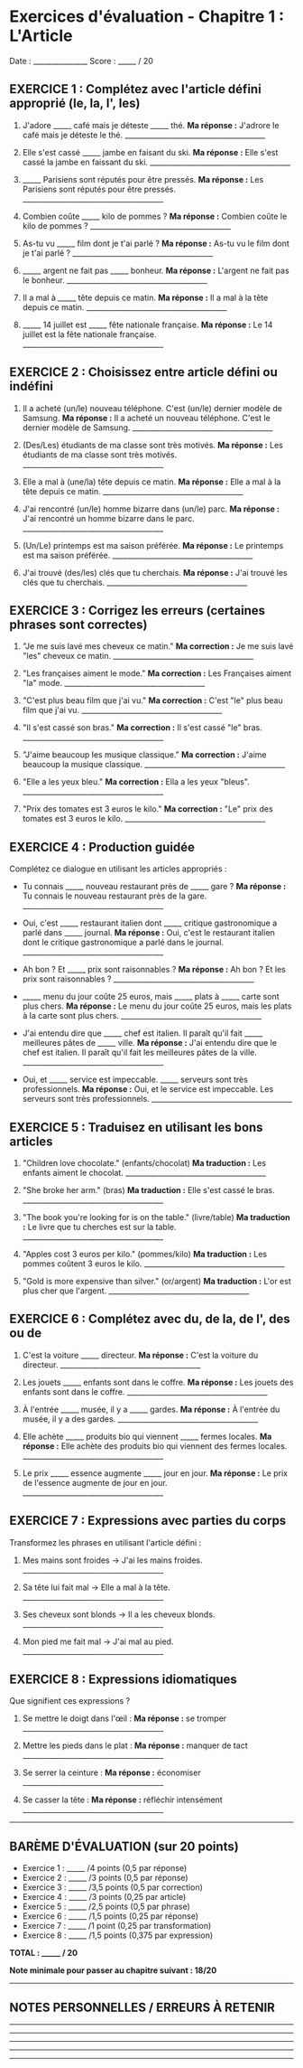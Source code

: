 # Exercices d'évaluation - Chapitre 1 : L'Article

Date : _______________
Score : _____ / 20

## EXERCICE 1 : Complétez avec l'article défini approprié (le, la, l', les)

1. J'adore _____ café mais je déteste _____ thé.
   **Ma réponse :** J'adrore le café mais je déteste le thé. _______________________________________

2. Elle s'est cassé _____ jambe en faisant du ski.
   **Ma réponse :** Elle s'est cassé la jambe en faissant du ski. _______________________________________

3. _____ Parisiens sont réputés pour être pressés.
   **Ma réponse :** Les Parisiens sont réputés pour être pressés. _______________________________________

4. Combien coûte _____ kilo de pommes ?
   **Ma réponse :** Combien coûte le kilo de pommes ? _______________________________________

5. As-tu vu _____ film dont je t'ai parlé ?
   **Ma réponse :** As-tu vu le film dont je t'ai parlé ? _______________________________________

6. _____ argent ne fait pas _____ bonheur.
   **Ma réponse :** L'argent ne fait pas le bonheur. _______________________________________

7. Il a mal à _____ tête depuis ce matin.
   **Ma réponse :** Il a mal à la tête depuis ce matin. _______________________________________

8. _____ 14 juillet est _____ fête nationale française.
   **Ma réponse :** Le 14 juillet est la fête nationale française. _______________________________________

## EXERCICE 2 : Choisissez entre article défini ou indéfini

1. Il a  acheté (un/le) nouveau téléphone. C'est (un/le) dernier modèle de Samsung.
   **Ma réponse :** Il a acheté un nouveau téléphone. C'est le dernier modèle de Samsung. _______________________________________

2. (Des/Les) étudiants de ma classe sont très motivés.
   **Ma réponse :** Les étudiants de ma classe sont très motivés. _______________________________________

3. Elle a mal à (une/la) tête depuis ce matin.
   **Ma réponse :** Elle a mal à la tête depuis ce matin. _______________________________________

4. J'ai rencontré (un/le) homme bizarre dans (un/le) parc.
   **Ma réponse :** J'ai rencontré un homme bizarre dans le parc. _______________________________________

5. (Un/Le) printemps est ma saison préférée.
   **Ma réponse :** Le printemps est ma saison préférée. _______________________________________

6. J'ai trouvé (des/les) clés que tu cherchais.
   **Ma réponse :** J'ai trouvé les clés que tu cherchais. _______________________________________

## EXERCICE 3 : Corrigez les erreurs (certaines phrases sont correctes)

1. "Je me suis lavé mes cheveux ce matin."
   **Ma correction :** Je me suis lavé "les" cheveux ce matin. _______________________________________

2. "Les françaises aiment le mode."
   **Ma correction :**  Les Françaises aiment "la" mode. _______________________________________

3. "C'est plus beau film que j'ai vu."
   **Ma correction :** C'est "le" plus beau film que j'ai vu. _______________________________________

4. "Il s'est cassé son bras."
   **Ma correction :** Il s'est cassé "le" bras. _______________________________________

5. "J'aime beaucoup les musique classique."
   **Ma correction :** J'aime beaucoup la musique classique. _______________________________________

6. "Elle a les yeux bleu."
   **Ma correction :** Ella a les yeux "bleus".  _______________________________________

7. "Prix des tomates est 3 euros le kilo."
   **Ma correction :** "Le" prix des tomates est 3 euros le kilo. _______________________________________

## EXERCICE 4 : Production guidée

Complétez ce dialogue en utilisant les articles appropriés :

- Tu connais _____ nouveau restaurant près de _____ gare ?
  **Ma réponse :** Tu connais le nouveau restaurant près de la gare. _______________________________________

- Oui, c'est _____ restaurant italien dont _____ critique gastronomique a parlé dans _____ journal.
  **Ma réponse :** Oui, c'est le restaurant italien dont le critique gastronomique a parlé dans le journal. _______________________________________

- Ah bon ? Et _____ prix sont raisonnables ?
  **Ma réponse :** Ah bon ? Et les prix sont raisonnables ? _______________________________________

- _____ menu du jour coûte 25 euros, mais _____ plats à _____ carte sont plus chers.
  **Ma réponse :** Le menu du jour coûte 25 euros, mais les plats à la carte sont plus chers. _______________________________________

- J'ai entendu dire que _____ chef est italien. Il paraît qu'il fait _____ meilleures pâtes de _____ ville.
  **Ma réponse :** J'ai entendu dire que le chef est italien. Il paraît qu'il fait les meilleures pâtes de la ville. _______________________________________

- Oui, et _____ service est impeccable. _____ serveurs sont très professionnels.
  **Ma réponse :** Oui, et le service est impeccable. Les serveurs sont très professionnels. _______________________________________

## EXERCICE 5 : Traduisez en utilisant les bons articles

1. "Children love chocolate." (enfants/chocolat)
   **Ma traduction :** Les enfants aiment le chocolat. _______________________________________

2. "She broke her arm." (bras)
   **Ma traduction :** Elle s'est cassé le bras. _______________________________________

3. "The book you're looking for is on the table." (livre/table)
   **Ma traduction :** Le livre que tu cherches est sur la table. _______________________________________

4. "Apples cost 3 euros per kilo." (pommes/kilo)
   **Ma traduction :** Les pommes coûtent 3 euros le kilo.  _______________________________________

5. "Gold is more expensive than silver." (or/argent)
   **Ma traduction :** L'or est plus cher que l'argent. _______________________________________

## EXERCICE 6 : Complétez avec du, de la, de l', des ou de

1. C'est la voiture _____ directeur.
   **Ma réponse :** C'est la voiture du directeur. _______________________________________

2. Les jouets _____ enfants sont dans le coffre.
   **Ma réponse :** Les jouets des enfants sont dans le coffre. _______________________________________

3. À l'entrée _____ musée, il y a _____ gardes.
   **Ma réponse :** À l'entrée du musée, il y a des gardes. _______________________________________

4. Elle achète _____ produits bio qui viennent _____ fermes locales.
   **Ma réponse :** Elle achète des produits bio qui viennent des fermes locales. _______________________________________

5. Le prix _____ essence augmente _____ jour en jour.
   **Ma réponse :** Le prix de l'essence augmente de jour en jour. _______________________________________

## EXERCICE 7 : Expressions avec parties du corps

Transformez les phrases en utilisant l'article défini :

1. Mes mains sont froides → J'ai les mains froides. _______________________________________

2. Sa tête lui fait mal → Elle a mal à la tête. _______________________________________

3. Ses cheveux sont blonds → Il a les cheveux blonds. _______________________________________

4. Mon pied me fait mal → J'ai mal au pied. _______________________________________

## EXERCICE 8 : Expressions idiomatiques

Que signifient ces expressions ?

1. Se mettre le doigt dans l'œil : 
   **Ma réponse :**  se tromper _______________________________________

2. Mettre les pieds dans le plat : 
   **Ma réponse :**   manquer de tact  _______________________________________

3. Se serrer la ceinture : 
   **Ma réponse :** économiser _______________________________________

4. Se casser la tête : 
   **Ma réponse :** réfléchir intensément _______________________________________

---

## BARÈME D'ÉVALUATION (sur 20 points)

- Exercice 1 : _____ /4 points (0,5 par réponse)
- Exercice 2 : _____ /3 points (0,5 par réponse)
- Exercice 3 : _____ /3,5 points (0,5 par correction)
- Exercice 4 : _____ /3 points (0,25 par article)
- Exercice 5 : _____ /2,5 points (0,5 par phrase)
- Exercice 6 : _____ /1,5 points (0,25 par réponse)
- Exercice 7 : _____ /1 point (0,25 par transformation)
- Exercice 8 : _____ /1,5 points (0,375 par expression)

**TOTAL : _____ / 20**

**Note minimale pour passer au chapitre suivant : 18/20**

---

## NOTES PERSONNELLES / ERREURS À RETENIR

_____________________________________________________________________________
_____________________________________________________________________________
_____________________________________________________________________________
_____________________________________________________________________________
_____________________________________________________________________________
